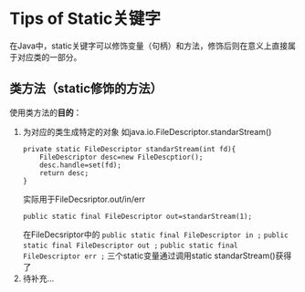 # Tips of Static关键字
在Java中，static关键字可以修饰变量（句柄）和方法，修饰后则在意义上直接属于对应类的一部分。
## 类方法（static修饰的方法）
使用类方法的**目的**：
1. 为对应的类生成特定的对象
如java.io.FileDescriptor.standarStream()
   ```
   private static FileDescriptor standarStream(int fd){
       FileDescriptor desc=new FileDescptior();
       desc.handle=set(fd);
       return desc;
   }
   ```
   实际用于FileDecsriptor.out/in/err
   ```
   public static final FileDescriptor out=standarStream(1);
   ```
   在FileDecsriptor中的
   `public static final FileDescriptor in ;`
   `public static final FileDescriptor out ;` 
   `public static final FileDescriptor err ;`
   三个static变量通过调用static standarStream()获得了
2. 待补充...